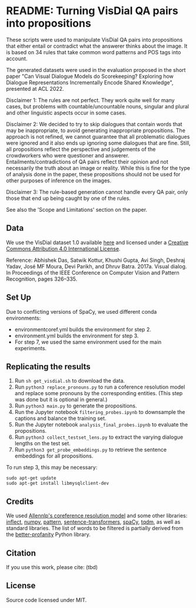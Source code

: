 # README: Turning VisDial QA pairs into propositions

These scripts were used to manipulate VisDial QA pairs into propositions that 
either entail or contradict what the answerer thinks about the image. 
It is based on 34 rules that take common word patterns and POS tags into 
account.

The generated datasets were used in the evaluation proposed in the short paper 
"Can Visual Dialogue Models do Scorekeeping? Exploring how Dialogue
Representations Incrementally Encode Shared Knowledge", presented at ACL 2022.

Disclaimer 1: The rules are not perfect. They work quite well for many cases, 
but problems with countable/uncountable nouns, singular and plural and 
other linguistic aspects occur in some cases.

Disclaimer 2: We decided to try to skip dialogues that contain words that may 
be inappropriate, to avoid generating inappropriate propositions. The approach 
is not refined, we cannot guarantee that all problematic dialogues were 
ignored and it also ends up ignoring some dialogues that are fine. 
Still, all propositions reflect the perspective and judgements of the 
crowdworkers who were questioner and answerer. Entailments/contradictions of 
QA pairs reflect their opinion and not necessarily the truth about an image or 
reality. While this is fine for the type of analysis done in the paper, 
these propositions should not be used for other purposes of inference 
on the images.

Disclaimer 3: The rule-based generation cannot handle every QA pair, only 
those that end up being caught by one of the rules.

See also the 'Scope and Limitations' section on the paper.

## Data

We use the VisDial dataset 1.0 available [here](https://visualdialog.org/data) 
and licensed under a [Creative Commons Attribution 4.0 International License](https://creativecommons.org/licenses/by/4.0/).

Reference: Abhishek Das, Satwik Kottur, Khushi Gupta, Avi Singh, Deshraj Yadav, 
José MF Moura, Devi Parikh, and Dhruv Batra. 2017a. Visual dialog. In 
Proceedings of the IEEE Conference on Computer Vision and Pattern Recognition, 
pages 326–335.

## Set Up

Due to conflicting versions of SpaCy, we used different conda environments:

- environmentcoref.yml builds the environment for step 2.
- environment.yml builds the environment for step 3.
- For step 7, we used the same environment used for the main experiments.

## Replicating the results

1. Run ```sh get_visdial.sh``` to download the data.
2. Run ```python3 replace_pronouns.py``` to run a coference resolution model 
and replace some pronouns by the corresponding entities. 
(This step was done but it is optional in general.)
3. Run ```python3 main.py``` to generate the propositions.
4. Run the Jupyter notebook ```filtering_probes.ipynb``` to downsample the 
captions and balance the training set.
5. Run the Jupyter notebook ```analysis_final_probes.ipynb``` to evaluate 
the propositions.
6. Run ```python3 collect_testset_lens.py``` to extract the varying dialogue 
lengths on the test set.
7. Run ```python3 get_probe_embeddings.py``` to retrieve the sentence 
embeddings for all propositions.

To run step 3, this may be necessary:
```
sudo apt-get update
sudo apt-get install libmysqlclient-dev
````

## Credits

We used [Allennlp's coreference resolution model](https://demo.allennlp.org/coreference-resolution) 
and some other libraries: 
[inflect](https://pypi.org/project/inflect/), 
[numpy](https://numpy.org/), 
[pattern](https://github.com/clips/pattern),
[sentence-transformers](https://huggingface.co/sentence-transformers),
[spaCy](https://spacy.io/), 
[tqdm](https://pypi.org/project/tqdm/), as well as standard libraries.
The list of words to be filtered is partially derived from the
[better-profanity](https://pypi.org/project/better-profanity/) Python library.

## Citation

If you use this work, please cite: (tbd)

## License
Source code licensed under MIT.
